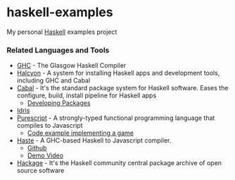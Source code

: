 # haskell-examples
My personal [Haskell](https://www.haskell.org/) examples project

### Related Languages and Tools
* [GHC](https://wiki.haskell.org/GHC) - The Glasgow Haskell Compiler
* [Halcyon](https://halcyon.sh/) - A system for installing Haskell apps and development tools, including GHC and Cabal
* [Cabal](https://www.haskell.org/cabal/users-guide/) - It's the standard package system for Haskell software. Eases the configure, build, install pipeline for Haskell apps
  * [Developing Packages](https://www.haskell.org/cabal/users-guide/developing-packages.html#quickstart)
* [Idris](http://docs.idris-lang.org/en/latest/index.html)
* [Purescript](http://www.purescript.org/) - A strongly-typed functional programming language that compiles to Javascript
  * [Code example implementing a game](https://www.youtube.com/watch?v=yIlDBPiMb0o)
* [Haste](https://haste-lang.org/) - A GHC-based Haskell to Javascript compiler.
  * [Github](https://github.com/valderman/haste-compiler)
  * [Demo Video](https://www.youtube.com/watch?v=3v03NFcyvzc)
* [Hackage](https://hackage.haskell.org/) - It's the Haskell community central package archive of open source software

